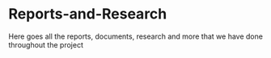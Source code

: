 # Reports-and-Research
Here goes all the reports, documents, research and more that we have done throughout the project
